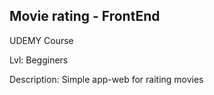 ## Movie rating - FrontEnd

UDEMY Course

Lvl: Begginers

Description: Simple app-web for raiting movies
